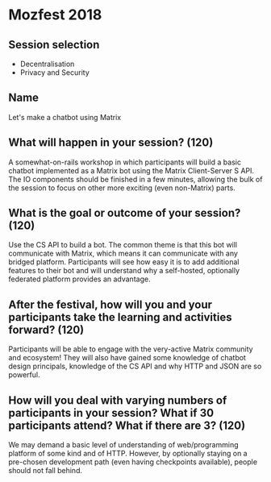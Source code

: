 # Mozfest 2018

## Session selection

* Decentralisation
* Privacy and Security

## Name

Let's make a chatbot using Matrix

## What will happen in your session? (120)

A somewhat-on-rails workshop in which participants will build a basic chatbot implemented as a Matrix bot using the Matrix Client-Server S API. The IO components should be finished in a few minutes, allowing the bulk of the session to focus on other more exciting (even non-Matrix) parts.

## What is the goal or outcome of your session? (120)

Use the CS API to build a bot. The common theme is that this bot will communicate with Matrix, which means it can communicate with any bridged platform. Participants will see how easy it is to add additional features to their bot and will understand why a self-hosted, optionally federated platform provides an advantage.

## After the festival, how will you and your participants take the learning and activities forward? (120)

Participants will be able to engage with the very-active Matrix community and ecosystem! They will also have gained some knowledge of chatbot design principals, knowledge of the CS API and why HTTP and JSON are so powerful.

## How will you deal with varying numbers of participants in your session? What if 30 participants attend? What if there are 3? (120)

We may demand a basic level of understanding of web/programming platform of some kind and of HTTP. However, by optionally staying on a pre-chosen development path (even having checkpoints available), people should not fall behind.